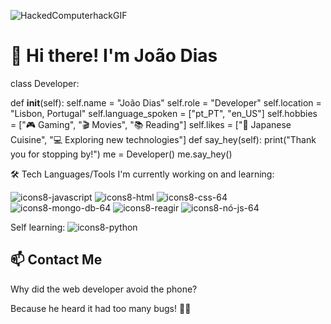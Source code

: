 ![HackedComputerhackGIF](https://github.com/jvfd1983/jvfd1983/assets/152170826/d399d0a2-7e5e-481f-9a5c-d47944082445)
# 👋 Hi there! I'm João Dias 

class Developer:

 def __init__(self):
        self.name = "João Dias"
        self.role = "Developer"
        self.location = "Lisbon, Portugal"
        self.language_spoken = ["pt_PT", "en_US"]
        self.hobbies = ["🎮 Gaming", "🎬 Movies", "📚 Reading"]
        self.likes = ["🍣 Japanese Cuisine", "💻 Exploring new technologies"]
        def say_hey(self):
        print("Thank you for stopping by!")
me = Developer()
me.say_hey()

🛠️ Tech
Languages/Tools I'm currently working on and learning:

![icons8-javascript](https://github.com/jvfd1983/jvfd1983/assets/152170826/e873437d-5306-4aa3-bde2-097ede47d2fe)
![icons8-html](https://github.com/jvfd1983/jvfd1983/assets/152170826/316ca250-14ca-4819-8f7d-1b5d3adac6db)
![icons8-css-64](https://github.com/jvfd1983/jvfd1983/assets/152170826/9cc3828f-c887-42ba-9e81-0730e4a2f44a)
![icons8-mongo-db-64](https://github.com/jvfd1983/jvfd1983/assets/152170826/8ee8a847-57c7-4ae5-9203-8118ce5f2eb7)
![icons8-reagir](https://github.com/jvfd1983/jvfd1983/assets/152170826/62efb75a-92ab-406b-8805-b050cbfdf846)
![icons8-nó-js-64](https://github.com/jvfd1983/jvfd1983/assets/152170826/592d0cb3-7395-4017-8309-e68cff68a61c)

Self learning:
![icons8-python](https://github.com/jvfd1983/jvfd1983/assets/152170826/6fe94e99-50d0-40df-90b5-eba6cd4fcf07)



      

## 📫 Contact Me ## 

Why did the web developer avoid the phone?

Because he heard it had too many bugs! 🐛📱 
